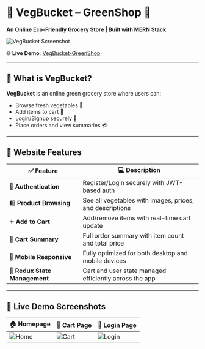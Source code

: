 # 🥦 VegBucket – GreenShop 🌱  
**An Online Eco-Friendly Grocery Store | Built with MERN Stack**

![VegBucket Screenshot](https://drive.google.com/uc?export=view&id=1OawERr523nAkftPGAabIUUX8ofO0755y)

🌐 **Live Demo**: [VegBucket-GreenShop](https://veg-bucket-green-shop-bgpr.vercel.app/)

---

## 🧭 What is VegBucket?

**VegBucket** is an online green grocery store where users can:

- Browse fresh vegetables 🥬
- Add items to cart 🛒
- Login/Signup securely 🔐
- Place orders and view summaries 💳

---

## 🌟 Website Features

| ✅ Feature                    | 💻 Description                                                                 |
|-----------------------------|------------------------------------------------------------------------------|
| 👥 **Authentication**        | Register/Login securely with JWT-based auth                                  |
| 🛍️ **Product Browsing**      | See all vegetables with images, prices, and descriptions                     |
| ➕ **Add to Cart**           | Add/remove items with real-time cart update                                  |
| 🧾 **Cart Summary**          | Full order summary with item count and total price                           |
| 📲 **Mobile Responsive**     | Fully optimized for both desktop and mobile devices                          |
| 🔄 **Redux State Management**| Cart and user state managed efficiently across the app                       |

---

## 🔴 Live Demo Screenshots

| 🏠 Homepage | 🛒 Cart Page | 🔐 Login Page |
|------------|-------------|---------------|
| ![Home](https://via.placeholder.com/300x160?text=Homepage) | ![Cart](https://via.placeholder.com/300x160?text=Cart+Page) | ![Login](https://via.placeholder.com/300x160?text=Login+Page) |
